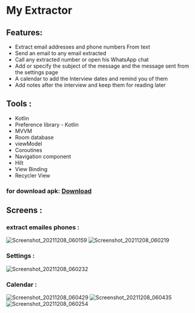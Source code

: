 # My Extractor

## Features:
* Extract email addresses and phone numbers From text
* Send an email to any email extracted
* Call any extracted number or open his WhatsApp chat
* Add or specify the subject of the message and the message sent from the settings page
* A calendar to add the Interview dates and remind you of them
* Add notes after the interview and keep them for reading later
## Tools :       
* Kotlin
* Preference library - Kotlin
* MVVM
* Room database
* viewModel  
* Coroutines
* Navigation component 
* Hilt
* View Binding
* Recycler View 
### for download apk: [Download](https://drive.google.com/file/d/11PMmFFv1dkL9_AVCVG9lKrugj4RoiKK3/view?usp=sharing)
## Screens : 
### extract emailes phones :
![Screenshot_20211208_060159](https://user-images.githubusercontent.com/53372814/145146762-1c4e0d90-d243-4588-9eb3-b2c89c619909.png)
![Screenshot_20211208_060219](https://user-images.githubusercontent.com/53372814/145146765-0e0220c8-58f2-48a0-b8da-64623fe02c2c.png)

 ### Settings :
![Screenshot_20211208_060232](https://user-images.githubusercontent.com/53372814/145146844-5f85ac7e-f5c2-4578-b12d-68a2f2f65f2c.png)
### Calendar :
![Screenshot_20211208_060429](https://user-images.githubusercontent.com/53372814/145146910-71902e40-c290-4c0f-a041-e2da36b52e5d.png)
![Screenshot_20211208_060435](https://user-images.githubusercontent.com/53372814/145146911-713e5dd3-1ba8-4c39-8877-5629bedb1e39.png)
![Screenshot_20211208_060254](https://user-images.githubusercontent.com/53372814/145146912-c36c4adf-1fe7-4eac-8077-d7d06bfbef7c.png)


